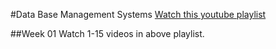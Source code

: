 #Data Base Management Systems
[Watch this youtube playlist](https://www.youtube.com/watch?v=6Iu45VZGQDk&list=PLBlnK6fEyqRi_CUQ-FXxgzKQ1dwr_ZJWZ)

##Week 01
Watch 1-15 videos in above playlist.
